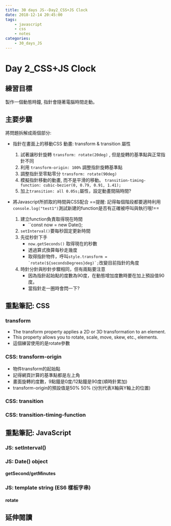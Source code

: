 ```yaml
---
title: 30 days JS--Day2_CSS+JS Clock
date: 2018-12-14 20:45:00
tags:
    - javascript
    - css
    - notes
categories:
    - 30_days_JS
---
```


# Day 2_CSS+JS Clock
## 練習目標
製作一個動態時鐘, 指針會隨著電腦時間走動。

## 主要步驟
將問題拆解成兩個部分:
- 指針在畫面上的移動CSS 動畫: transform & transition 屬性
    1. 試著讓秒針旋轉 ``transform: rotate(20deg)`` , 但是旋轉的基準點與正常指針不同
    2. 利用 ``transform-origin: 100%`` 調整指針旋轉基準點
    3. 調整指針至零點零分 ``transform: rotate(90deg)``
    4. 模擬指針移動的動畫, 而不是平滑的移動。
        ``transition-timing-function: cubic-bezier(0, 0.79, 0.91, 1.41);`` 
    5. 加上``transition: all 0.05s;``屬性，設定動畫間隔時間?

- 將Javascript所抓取的時間與CSS配合
    ==提醒: 記得每個階段都要適時利用``console.log("test1")``測試新建的function是否有正確被呼叫與執行哦!==
    1. 建立function負責取得現在時間
        - ``const now = new Date();
    2. ``setInterval()``要每秒固定更新時間
    3. 先從秒針下手 
        - ``now.getSeconds()`` 取得現在的秒數
        - 透過算式換算每秒走幾度
        - 取得指針物件，呼叫``style.transform = `rotate(${secondsDegrees}deg)`;``改變目前指針的角度
    4. 時針分針與秒針步驟相同，但有兩點要注意
        - 因為指針起始點的度數為90度，在動態增加度數時要在加上預設值90度。
        - 當指針走一圈時會閃一下?

## 重點筆記: CSS

### transform
- The transform property applies a 2D or 3D transformation to an element. 
- This property allows you to rotate, scale, move, skew, etc., elements.
- 這個練習使用的是rotate參數

### CSS: transform-origin
- 物件transform的起始點
- 記得網頁計算的基準點都是左上角
- 畫面旋轉的度數，9點鐘是0度/12點鐘是90度(順時針累加)
- transform-origin的預設值是50% 50% (分別代表X軸與Y軸上的位置)

### CSS: transition
### CSS: transition-timing-function

## 重點筆記: JavaScript
### JS: setInterval()
### JS: Date() object
#### getSecond/getMinutes
### JS: template string (ES6 樣板字串)

#### rotate

## 延伸閱讀